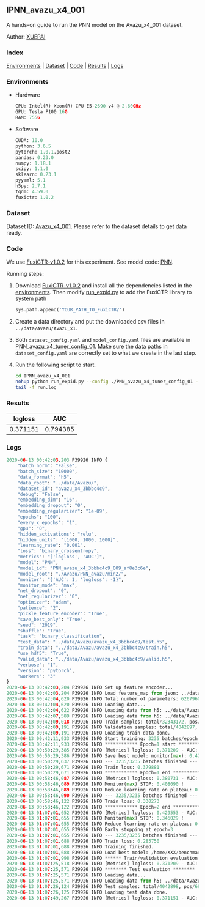## IPNN_avazu_x4_001

A hands-on guide to run the PNN model on the Avazu_x4_001 dataset.

Author: [XUEPAI](https://github.com/xue-pai)

### Index
[Environments](#Environments) | [Dataset](#Dataset) | [Code](#Code) | [Results](#Results) | [Logs](#Logs)

### Environments
+ Hardware

  ```python
  CPU: Intel(R) Xeon(R) CPU E5-2690 v4 @ 2.60GHz
  GPU: Tesla P100 16G
  RAM: 755G

  ```

+ Software

  ```python
  CUDA: 10.0
  python: 3.6.5
  pytorch: 1.0.1.post2
  pandas: 0.23.0
  numpy: 1.18.1
  scipy: 1.1.0
  sklearn: 0.23.1
  pyyaml: 5.1
  h5py: 2.7.1
  tqdm: 4.59.0
  fuxictr: 1.0.2
  ```

### Dataset
Dataset ID: [Avazu_x4_001](https://github.com/openbenchmark/BARS/blob/master/ctr_prediction/datasets/Avazu/README.md#Avazu_x4_001). Please refer to the dataset details to get data ready.

### Code

We use [FuxiCTR-v1.0.2](fuxictr_url) for this experiment. See model code: [PNN](https://github.com/xue-pai/FuxiCTR/blob/v1.0.2/fuxictr/pytorch/models/PNN.py).

Running steps:

1. Download [FuxiCTR-v1.0.2](fuxictr_url) and install all the dependencies listed in the [environments](#environments). Then modify [run_expid.py](./run_expid.py#L5) to add the FuxiCTR library to system path
    
    ```python
    sys.path.append('YOUR_PATH_TO_FuxiCTR/')
    ```

2. Create a data directory and put the downloaded csv files in `../data/Avazu/Avazu_x1`.

3. Both `dataset_config.yaml` and `model_config.yaml` files are available in [PNN_avazu_x4_tuner_config_01](./PNN_avazu_x4_tuner_config_01). Make sure the data paths in `dataset_config.yaml` are correctly set to what we create in the last step.

4. Run the following script to start.

    ```bash
    cd IPNN_avazu_x4_001
    nohup python run_expid.py --config ./PNN_avazu_x4_tuner_config_01 --expid PNN_avazu_x4_009_3c99a8b5 --gpu 0 > run.log &
    tail -f run.log
    ```

### Results

| logloss | AUC  |
|:--------------------:|:--------------------:|
| 0.371151 | 0.794385  |


### Logs
```python
2020-06-13 00:42:03,203 P39926 INFO {
    "batch_norm": "False",
    "batch_size": "10000",
    "data_format": "h5",
    "data_root": "../data/Avazu/",
    "dataset_id": "avazu_x4_3bbbc4c9",
    "debug": "False",
    "embedding_dim": "16",
    "embedding_dropout": "0",
    "embedding_regularizer": "1e-09",
    "epochs": "100",
    "every_x_epochs": "1",
    "gpu": "0",
    "hidden_activations": "relu",
    "hidden_units": "[1000, 1000, 1000]",
    "learning_rate": "0.001",
    "loss": "binary_crossentropy",
    "metrics": "['logloss', 'AUC']",
    "model": "PNN",
    "model_id": "PNN_avazu_x4_3bbbc4c9_009_af8e3c6e",
    "model_root": "./Avazu/PNN_avazu/min2/",
    "monitor": "{'AUC': 1, 'logloss': -1}",
    "monitor_mode": "max",
    "net_dropout": "0",
    "net_regularizer": "0",
    "optimizer": "adam",
    "patience": "2",
    "pickle_feature_encoder": "True",
    "save_best_only": "True",
    "seed": "2019",
    "shuffle": "True",
    "task": "binary_classification",
    "test_data": "../data/Avazu/avazu_x4_3bbbc4c9/test.h5",
    "train_data": "../data/Avazu/avazu_x4_3bbbc4c9/train.h5",
    "use_hdf5": "True",
    "valid_data": "../data/Avazu/avazu_x4_3bbbc4c9/valid.h5",
    "verbose": "1",
    "version": "pytorch",
    "workers": "3"
}
2020-06-13 00:42:03,204 P39926 INFO Set up feature encoder...
2020-06-13 00:42:03,204 P39926 INFO Load feature_map from json: ../data/Avazu/avazu_x4_3bbbc4c9/feature_map.json
2020-06-13 00:42:04,620 P39926 INFO Total number of parameters: 62679601.
2020-06-13 00:42:04,620 P39926 INFO Loading data...
2020-06-13 00:42:04,622 P39926 INFO Loading data from h5: ../data/Avazu/avazu_x4_3bbbc4c9/train.h5
2020-06-13 00:42:07,589 P39926 INFO Loading data from h5: ../data/Avazu/avazu_x4_3bbbc4c9/valid.h5
2020-06-13 00:42:09,018 P39926 INFO Train samples: total/32343172, pos/5492052, neg/26851120, ratio/16.98%
2020-06-13 00:42:09,191 P39926 INFO Validation samples: total/4042897, pos/686507, neg/3356390, ratio/16.98%
2020-06-13 00:42:09,191 P39926 INFO Loading train data done.
2020-06-13 00:42:11,933 P39926 INFO Start training: 3235 batches/epoch
2020-06-13 00:42:11,933 P39926 INFO ************ Epoch=1 start ************
2020-06-13 00:50:29,385 P39926 INFO [Metrics] logloss: 0.371209 - AUC: 0.794282
2020-06-13 00:50:29,386 P39926 INFO Save best model: monitor(max): 0.423073
2020-06-13 00:50:29,637 P39926 INFO --- 3235/3235 batches finished ---
2020-06-13 00:50:29,671 P39926 INFO Train loss: 0.379881
2020-06-13 00:50:29,671 P39926 INFO ************ Epoch=1 end ************
2020-06-13 00:58:46,087 P39926 INFO [Metrics] logloss: 0.380731 - AUC: 0.788821
2020-06-13 00:58:46,089 P39926 INFO Monitor(max) STOP: 0.408090 !
2020-06-13 00:58:46,089 P39926 INFO Reduce learning rate on plateau: 0.000100
2020-06-13 00:58:46,090 P39926 INFO --- 3235/3235 batches finished ---
2020-06-13 00:58:46,122 P39926 INFO Train loss: 0.330273
2020-06-13 00:58:46,122 P39926 INFO ************ Epoch=2 end ************
2020-06-13 01:07:01,652 P39926 INFO [Metrics] logloss: 0.429553 - AUC: 0.775582
2020-06-13 01:07:01,655 P39926 INFO Monitor(max) STOP: 0.346029 !
2020-06-13 01:07:01,655 P39926 INFO Reduce learning rate on plateau: 0.000010
2020-06-13 01:07:01,655 P39926 INFO Early stopping at epoch=3
2020-06-13 01:07:01,655 P39926 INFO --- 3235/3235 batches finished ---
2020-06-13 01:07:01,688 P39926 INFO Train loss: 0.285750
2020-06-13 01:07:01,688 P39926 INFO Training finished.
2020-06-13 01:07:01,688 P39926 INFO Load best model: /home/XXX/benchmarks/Avazu/PNN_avazu/min2/avazu_x4_3bbbc4c9/PNN_avazu_x4_3bbbc4c9_009_af8e3c6e_model.ckpt
2020-06-13 01:07:01,998 P39926 INFO ****** Train/validation evaluation ******
2020-06-13 01:07:25,518 P39926 INFO [Metrics] logloss: 0.371209 - AUC: 0.794282
2020-06-13 01:07:25,571 P39926 INFO ******** Test evaluation ********
2020-06-13 01:07:25,571 P39926 INFO Loading data...
2020-06-13 01:07:25,571 P39926 INFO Loading data from h5: ../data/Avazu/avazu_x4_3bbbc4c9/test.h5
2020-06-13 01:07:26,124 P39926 INFO Test samples: total/4042898, pos/686507, neg/3356391, ratio/16.98%
2020-06-13 01:07:26,125 P39926 INFO Loading test data done.
2020-06-13 01:07:49,267 P39926 INFO [Metrics] logloss: 0.371151 - AUC: 0.794385

```
